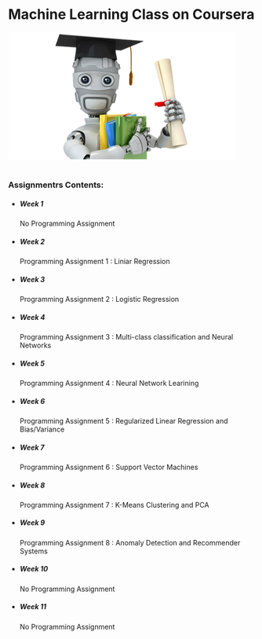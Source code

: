 # Machine Learning Class on Coursera
[![Stanford|Online](ml-stanford.png)](https://www.coursera.org/learn/machine-learning)
#
#
### Assignmentrs Contents:
- ##### Week 1 
    No Programming Assignment 
- ##### Week 2
    Programming Assignment 1 : Liniar Regression
- ##### Week 3
    Programming Assignment 2 : Logistic Regression
- ##### Week 4
    Programming Assignment 3 : Multi-class classification and Neural Networks
- ##### Week 5
    Programming Assignment 4 : Neural Network Learining
- ##### Week 6
    Programming Assignment 5 : Regularized Linear Regression and Bias/Variance
- ##### Week 7
    Programming Assignment 6 : Support Vector Machines
- ##### Week 8
    Programming Assignment 7 : K-Means Clustering and PCA
- ##### Week 9
    Programming Assignment 8 : Anomaly Detection and Recommender Systems
- ##### Week 10
    No Programming Assignment
- ##### Week 11
    No Programming Assignment